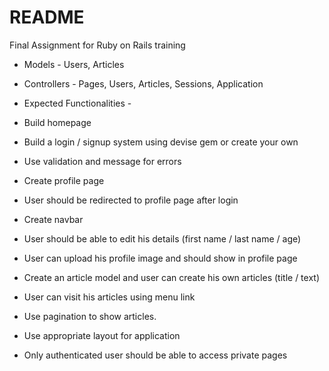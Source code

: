 # README

Final Assignment for Ruby on Rails training

* Models - Users, Articles
* Controllers - Pages, Users, Articles, Sessions, Application

* Expected Functionalities - 

* Build homepage
* Build a login / signup system using devise gem or create your own
* Use validation and message for errors
* Create profile page
* User should be redirected to profile page after login
* Create navbar 
* User should be able to edit his details (first name / last name / age)
* User can upload his profile image and should show in profile page
* Create an article model and user can create his own articles (title / text)
* User can visit his articles using menu link
* Use pagination to show articles.
* Use appropriate layout for application
* Only authenticated user should be able to access private pages

